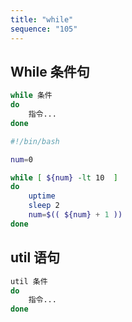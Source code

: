 ```yaml
---
title: "while"
sequence: "105"
---
```


## While 条件句

```bash
while 条件
do
    指令...
done
```

```bash
#!/bin/bash

num=0

while [ ${num} -lt 10  ]
do
    uptime
    sleep 2
    num=$(( ${num} + 1 ))
done

```

## util 语句

```bash
util 条件
do
    指令...
done
```
